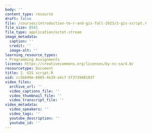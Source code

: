 ```yaml
---
body: ''
content_type: resource
draft: false
file: /courses/introduction-to-r-and-gis-fall-2023/2-gis-script.r
file_size: 8541
file_type: application/octet-stream
image_metadata:
  caption: ''
  credit: ''
  image-alt: ''
learning_resource_types:
- Programming Assignments
license: https://creativecommons.org/licenses/by-nc-sa/4.0/
resourcetype: Document
title: 2. GIS script.R
uid: cc5b640e-6065-4e39-a4c7-5f3739481837
video_files:
  archive_url: ''
  video_captions_file: ''
  video_thumbnail_file: ''
  video_transcript_file: ''
video_metadata:
  video_speakers: ''
  video_tags: ''
  youtube_description: ''
  youtube_id: ''
---
```

